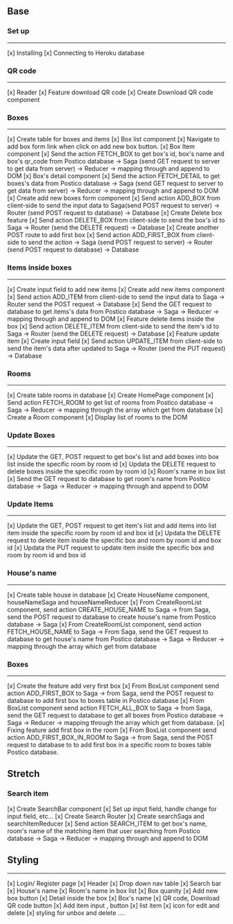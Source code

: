 
## Base

### Set up
------------
[x] Installing
[x] Connecting to Heroku database

### QR code
------------
[x] Reader 
[x] Feature download QR code
    [x] Create Download QR code component
    

### Boxes 
------------
[x] Create table for boxes and items
[x] Box list component
    [x] Navigate to add box form link when click on add new box button. 
    [x] Box Item component
        [x] Send the action FETCH_BOX to get box's id, box's name and box's qr_code from Postico database -> Saga (send GET request to server to get data from server) -> Reducer -> mapping through and append to DOM
    [x] Box's detail component
        [x] Send the action FETCH_DETAIL to get boxes's data from Postico database -> Saga (send GET request to server to get data from server) -> Reducer -> mapping through and append to DOM
[x] Create add new boxes form component
    [x] Send action ADD_BOX from client-side to send the input data to Saga(send POST request to server) -> Router (send POST request to database) -> Database
[x] Create Delete box feature
    [x] Send action DELETE_BOX from client-side to send the box's id to Saga -> Router (send the DELETE request) -> Database
[x] Create another POST route to add first box
    [x]  Send action ADD_FIRST_BOX from client-side to send the action -> Saga (send POST request to server) -> Router (send POST request to database) -> Database

### Items inside boxes
------------
[x] Create input field to add new items 
[x] Create add new items component
    [x] Send action ADD_ITEM from client-side to send the input data to Saga -> Router send the POST request -> Database
    [x] Send the GET request to database to get items's data from Postico database -> Saga -> Reducer -> mapping through and append to DOM
[x] Feature delete items inside the box
    [x] Send action DELETE_ITEM from client-side to send the item's id to Saga -> Router (send the DELETE request) -> Database
[x] Feature update item
    [x] Create input field
    [x] Send action UPDATE_ITEM from client-side to send the item's data after updated to Saga -> Router (send the PUT request) -> Database

### Rooms
------------
[x] Create table rooms in database
[x] Create HomePage component 
    [x] Send action FETCH_ROOM to get list of rooms from Postico database -> Saga -> Reducer -> mapping through the array which get from database
    [x] Create a Room component 
        [x] Display list of rooms to the DOM

### Update Boxes
------------
[x] Update the GET, POST request to get box's list and add boxes into box list inside the specific room by room id
[x] Updata the DELETE request to delete boxes inside the specific room by room id
[x] Room's name in box list
    [x] Send the GET request to database to get room's name from Postico database -> Saga -> Reducer -> mapping through and append to DOM

### Update Items
------------
[x] Update the GET, POST request to get item's list and add items into list item inside the specific room by room id and box id
[x] Updata the DELETE request to delete item inside the specific box and room by room id and box id
[x] Updata the PUT request to update item inside the specific box and room by room id and box id

### House's name
------------
[x] Create table house in database
[x] Create HouseName component, houseNameSaga and houseNameReducer
    [x] From CreateRoomList component, send action CREATE_HOUSE_NAME to Saga -> from Saga, send the POST request to database to create house's name from Postico database -> Saga 
    [x] From CreateRoomList component, send action  FETCH_HOUSE_NAME to Saga ->  From Saga, send the GET request to database to get house's name from Postico database -> Saga -> Reducer -> mapping through the array which get from database
    
### Boxes
------------
[x] Create the feature add very first box
    [x] From BoxList component send action ADD_FIRST_BOX to Saga -> from Saga, send the POST request to database to add first box to boxes table in Postico database
    [x] From BoxList component send action FETCH_ALL_BOX to Saga -> from Saga, send the GET request to database to get all boxes from Postico database -> Saga -> Reducer -> mapping through the array which get from database.
[x] Fixing feature add first box in the room
    [x] From BoxList component send action ADD_FIRST_BOX_IN_ROOM to Saga -> from Saga, send the POST request to database to to add first box in a specific room to boxes table Postico database.
   

## Stretch

### Search item
[x] Create SearchBar component
    [x] Set up input field, handle change for input field, etc...
[x] Create Search Router
[x] Create searchSaga and searchItemReducer
[x] Send action SEARCH_ITEM to get box's name, room's name of the matching item that user searching from Postico database -> Saga -> Reducer -> mapping through and append to DOM


## Styling
------------
[x] Login/ Register page
[x] Header
[x] Drop down nav table
[x] Search bar
[x] House's name
[x] Room's name in box list
[x] Box quanity
[x] Add new box button
[x] Detail inside the box
    [x] Box's name
    [x] QR code, Download QR code button
    [x] Add item input , button
    [x] list item
    [x] icon for edit and delete
    [x] styling for unbox and delete
....